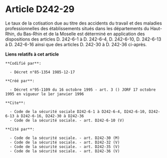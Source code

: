 # Article D242-29

Le taux de la cotisation due au titre des accidents du travail et des maladies professionnelles des établissements situés
dans les départements du Haut-Rhin, du Bas-Rhin et de la Moselle est déterminé en application des dispositions des articles
D. 242-6-1 à D. 242-6-4, D. 242-6-10, D. 242-6-13 à D. 242-6-16 ainsi que des articles D. 242-30 à D. 242-36 ci-après.

**Liens relatifs à cet article**

	**Codifié par**:

	  - Décret n°85-1354 1985-12-17

	**Créé par**:

	  - Décret n°95-1109 du 16 octobre 1995 - art. 3 () JORF 17 octobre 1995 en vigueur le 1er janvier 1996

	**Cite**:

	  - Code de la sécurité sociale D242-6-1 à D242-6-4, D242-6-10, D242-6-13 à D242-6-16, D242-30 à D242-36
	  - Code de la sécurité sociale. - art. D242-6-10 (V)

	**Cité par**:

	  - Code de la sécurité sociale. - art. D242-30 (M)
	  - Code de la sécurité sociale. - art. D242-32 (V)
	  - Code de la sécurité sociale. - art. D242-35 (V)
	  - Code de la sécurité sociale. - art. D242-36 (V)
